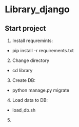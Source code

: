 # Library_django
## Start project

1. Install requremints:
  * pip install -r requirements.txt  
2. Change directory
  * cd library  
3. Create DB:
  * python manage.py migrate
4. Load data to DB:
  * load_db.sh
5.
